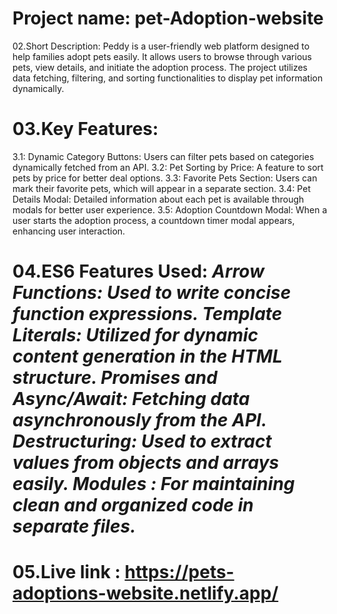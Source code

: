 # Project name: pet-Adoption-website 
02.Short Description: Peddy is a user-friendly web platform designed to help families adopt pets easily. It allows users to browse through various pets, view details, and initiate the adoption process. The project utilizes data fetching, filtering, and sorting functionalities to display pet information dynamically.


# 03.Key Features:
 3.1: Dynamic Category Buttons: Users can filter pets based on categories dynamically fetched from an API. 3.2: Pet Sorting by Price: A feature to sort pets by price for better deal options. 3.3: Favorite Pets Section: Users can mark their favorite pets, which will appear in a separate section. 3.4: Pet Details Modal: Detailed information about each pet is available through modals for better user experience. 3.5: Adoption Countdown Modal: When a user starts the adoption process, a countdown timer modal appears, enhancing user interaction.

 # 04.ES6 Features Used: *Arrow Functions: Used to write concise function expressions. Template Literals: Utilized for dynamic content generation in the HTML structure. Promises and Async/Await: Fetching data asynchronously from the API. Destructuring: Used to extract values from objects and arrays easily. Modules : For maintaining clean and organized code in separate files.*

# 05.Live link : https://pets-adoptions-website.netlify.app/




